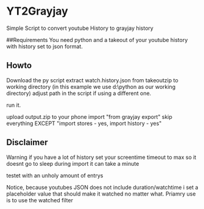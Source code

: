 # YT2Grayjay
Simple Script to convert youtube History to grayjay history

##Requirements
You need python and a takeout of your youtube history with history set to json format.


## Howto
Download the py script
extract watch.history.json from takeoutzip to working directory (in this example we use d:\python as our working directory)
adjust path in the script if using a different one.

run it.

upload output.zip to your phone
import "from grayjay export"
skip everything EXCEPT "import stores - yes, import history - yes"

## Disclaimer
Warning if you have a lot of history set your screentime timeout to max so it doesnt go to sleep during import
it can take a minute

testet with an unholy amount of entrys

Notice, because youtubes JSON does not include duration/watchtime i set a placeholder value that should make it watched no matter what.
Priamry use is to use the watched filter 
